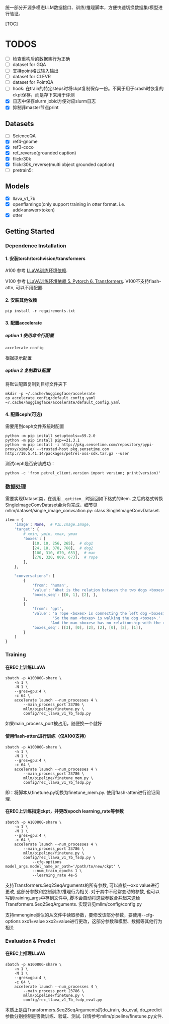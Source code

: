 统一部分开源多模态LLM数据接口、训练/推理脚本，方便快速切换数据集/模型进行验证。

[TOC]

# TODOS

- [ ] 检查重构后的数据集行为正确
- [ ] dataset for GQA
- [ ] 支持point格式输入输出
- [ ] dataset for CLEVR
- [ ] dataset for PointQA
- [ ] hook: 在train的特定steps时将ckpt复制保存一份。不同于用于crash时恢复的ckpt保存，而是存下来用于评测
- [x] 日志中保存slurm jobid方便对应slurm日志
- [x] 抑制非master节点print

## Datasets

- [ ] ScienceQA
- [x] ref4-gnome
- [x] ref3-coco
- [x] ref_reverse(grounded caption)
- [x] flickr30k
- [x] flickr30k_reverse(multi object grounded caption)
- [ ] pretrain5:

## Models

- [x] llava_v1_7b
- [x] openflamingo(only support training in otter format. i.e. add\<answer>token)
- [x] otter

## Getting Started

### Dependence Installation

#### 1. 安装torch/torchvision/transformers

A100 参考 [LLaVA训练环境依赖](https://www.yuque.com/z_zhang/ab73nw/rwxn03tibq0kw15e). 

V100 参考 [LLaVA训练环境依赖 5. Pytorch 6. Transformers](https://www.yuque.com/z_zhang/ab73nw/rwxn03tibq0kw15e). V100不支持flash-attn, 可以不用配置.

#### 2. 安装其他依赖

```shell
pip install -r requirements.txt
```

#### 3. 配置accelerate

##### option 1 使用命令行配置

```shell
accelerate config
```

根据提示配置

##### option 2 复制默认配置

将默认配置复制到目标文件夹下

```shell
mkdir -p ~/.cache/huggingface/accelerate
cp accelerate_config/default_config.yaml ~/.cache/huggingface/accelerate/default_config.yaml
```

#### 4. 配置ceph(可选)

需要用到ceph文件系统时配置

```shell
python -m pip install setuptools==59.2.0
python -m pip install pip==21.3.1
python -m pip install -i http://pkg.sensetime.com/repository/pypi-proxy/simple/ --trusted-host pkg.sensetime.com http://10.5.41.14/packages/petrel-oss-sdk.tar.gz --user
```

测试ceph是否安装成功：

```shell
python -c 'from petrel_client.version import version; print(version)'
```

### 数据处理

需要实现Dataset类，在调用`__getitem__`时返回如下格式的item. 之后的格式转换SingleImageConvDataset会为你完成，细节见 mllm/dataset/single_image_convsation.py: class SingleImageConvDataset.

```python
item = {
    'image': None,  # PIL.Image.Image,
    'target': {
        # xmin, ymin, xmax, ymax
        'boxes': [
            [10, 10, 256, 265],  # dog1
            [24, 18, 378, 768],  # dog2
            [100, 310, 670, 653],  # man
            [278, 320, 809, 673],  # rope
        ],
    },

    "conversations": [
        {
            'from': 'human',
            'value': 'What is the relation between the two dogs <boxes> and the man <boxes> in the image <image> ?',
            'boxes_seq': [[0, 1], [2], ],
        },
        {
            'from': 'gpt',
            'value': 'a rope <boxes> is connecting the left dog <boxes> with the man <boxes>. '
                     'So the man <boxes> is walking the dog <boxes>.'
                    'And the man <boxes> has no relationship with the right dog <boxes>',
            'boxes_seq': [[3], [0], [2], [2], [0], [2], [1]],
        }
    ]
}
```

### Training

#### 在REC上训练LLaVA

```shell
sbatch -p A10080G-share \
    -n 1 \
    -N 1 \
    --gres=gpu:4 \
    -c 64 \
    accelerate launch --num_processes 4 \
        --main_process_port 23786 \
        mllm/pipeline/finetune.py \
        config/rec_llava_v1_7b_fsdp.py
```

如果main_process_port被占用，随便换一个就好

#### 使用flash-atten进行训练（仅A100支持）

```shell
sbatch -p A10080G-share \
    -n 1 \
    -N 1 \
    --gres=gpu:4 \
    -c 64 \
    accelerate launch --num_processes 4 \
        --main_process_port 23786 \
        mllm/pipeline/finetune_mem.py \
        config/rec_llava_v1_7b_fsdp.py
```

即：将脚本从finetune.py切换为finetune_mem.py. 使用flash-atten进行验证同理.

#### 在REC上训练指定ckpt，并更改epoch learning_rate等参数

```shell
sbatch -p A10080G-share \
    -n 1 \
    -N 1 \
    --gres=gpu:4 \
    -c 64 \
    accelerate launch --num_processes 4 \
        --main_process_port 23786 \
        mllm/pipeline/finetune.py \
        config/rec_llava_v1_7b_fsdp.py \
            --cfg-options model_args.model_name_or_path='/path/to/new/ckpt' \
            --num_train_epochs 1 \
            --learning_rate 4e-5
```

支持Transformers.Seq2SeqArguments的所有参数, 可以直接--xxx  value进行更改, 这部分参数和控制训练/推理行为相关. 对于其中不经常变动的参数, 也可以写到training_args中存到文件中, 脚本会自动将这些参数合并起来送给Transformers.Seq2SeqArguments. 实现详见mllm/config/config.py

支持mmengine类似的从文件中读取参数，要修改该部分参数，要使用--cfg-options xxx1=value xxx2=value进行更改，这部分参数和模型、数据等其他行为相关

### Evaluation & Predict

#### 在REC上推理LLaVA

```shell
sbatch -p A10080G-share \
    -n 1 \
    -N 1 \
    --gres=gpu:4 \
    -c 64 \
    accelerate launch --num_processes 4 \
        --main_process_port 23786 \
        mllm/pipeline/finetune.py \
        config/rec_llava_v1_7b_fsdp_eval.py
```

本质上是由Transformers.Seq2SeqArguments的do_train, do_eval, do_predict参数分别控制是否做训练、验证、测试. 详情参考mllm/pipeline/finetune.py文件.
